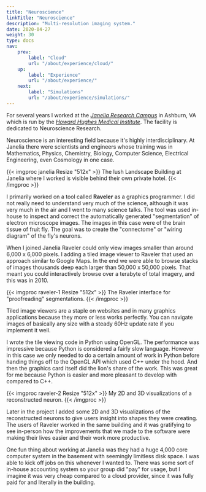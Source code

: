 ```yaml
---
title: "Neuroscience"
linkTitle: "Neuroscience"
description: "Multi-resolution imaging system."
date: 2020-04-27
weight: 30
type: docs
nav:
    prev:
        label: "Cloud"
        url: "/about/experience/cloud/"
    up:
        label: "Experience"
        url: "/about/experience/"
    next:
        label: "Simulations"
        url: "/about/experience/simulations/"
---
```


For several years I worked at the [*Janelia Research
Campus*](http://janelia.org) in Ashburn, VA which is run by the [*Howard
Hughes Medical Institute*](http://hhmi.org). The facility is dedicated to
Neuroscience Research.

Neuroscience is an interesting field because it's highly interdisciplinary.
At Janelia there were scientists and engineers whose training was in
Mathematics, Physics, Chemistry, Biology, Computer Science, Electrical
Engineering, even Cosmology in one case.

{{< imgproc janelia Resize "512x" >}}
The lush Landscape Building at Janelia where I worked is visible
behind their own private hotel.
{{< /imgproc >}}

I primarily worked on a tool called **Raveler** as a graphics programmer. I
did not really need to understand very much of the science, although it was
very much in the air and I went to many science talks. The tool was used
in-house to inspect and correct the automatically generated "segmentation"
of electron microscope images. The images in this case were of the brain
tissue of fruit fly. The goal was to create the "connectome" or "wiring
diagram" of the fly's neurons.

When I joined Janelia Raveler could only view images smaller than around
6,000 x 6,000 pixels. I adding a tiled image viewer to Raveler that used an
approach similar to Google Maps. In the end we were able to browse stacks
of images thousands deep each larger than 50,000 x 50,000 pixels. That
meant you could interactively browse over a terabyte of total imagery, and
this was in 2010.

{{< imgproc raveler-1 Resize "512x" >}}
The Raveler interface for "proofreading" segmentations.
{{< /imgproc >}}

Tiled image viewers are a staple on websites and in many graphics
applications because they more or less works perfectly. You can navigate
images of basically any size with a steady 60Hz update rate if you
implement it well.

I wrote the tile viewing code in Python using OpenGL. The performance was
impressive because Python is considered a fairly slow language. However in
this case we only needed to do a certain amount of work in Python before
handing things off to the OpenGL API which used C++ under the hood. And
then the graphics card itself did the lion's share of the work. This was
great for me because Python is easier and more pleasant to develop with
compared to C++.

{{< imgproc raveler-2 Resize "512x" >}}
My 2D and 3D visualizations of a reconstructed neuron.
{{< /imgproc >}}

Later in the project I added some 2D and 3D visualizations of the
reconstructed neurons to give users insight into shapes they were creating.
The users of Raveler worked in the same building and it was
gratifying to see in-person how the improvements that we made to the
software were making their lives easier and their work more productive.

One fun thing about working at Janelia was they had a huge 4,000 core
computer system in the basement with seemingly limitless disk space. I was
able to kick off jobs on this whenever I wanted to. There was some sort of
in-house accounting system so your group did "pay" for usage, but I imagine
it was very cheap compared to a cloud provider, since it was fully paid 
for and literally in the building.
